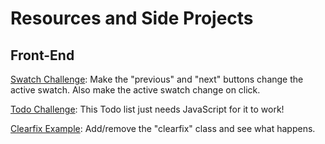 # Resources and Side Projects

## Front-End

[Swatch Challenge](https://codepen.io/R-V-S/pen/BQxzWL): Make the "previous" and "next" buttons change the active swatch. Also make the active swatch change on click.

[Todo Challenge](https://codepen.io/R-V-S/pen/dNPjmN): This Todo list just needs JavaScript for it to work!

[Clearfix Example](https://jsbin.com/fodaju/edit?html,css,output): Add/remove the "clearfix" class and see what happens. 